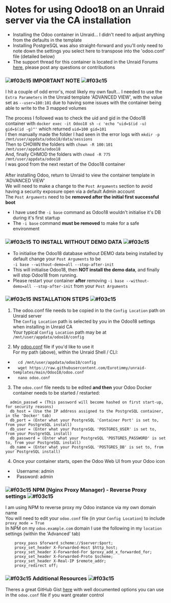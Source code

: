 # Notes for using Odoo18 on an Unraid server via the CA installation

- Installing the Odoo container in Unraid... I didn't need to adjust anything from the defaults in the template
- Installing PostgreSQL was also straight-forward and you'll only need to note down the settings you select here to transpose into the 'odoo.conf' file (detailed below)
- The support thread for this container is located in the Unraid Forums [here](https://forums.unraid.net/topic/150914-support-eurotimmy-odoo17-odoo18/), please post any questions or contributions


### ![#f03c15](https://placehold.co/15x15/f03c15/f03c15.png) **IMPORTANT NOTE** ![#f03c15](https://placehold.co/15x15/f03c15/f03c15.png)

I hit a couple of odd error's, most likely my own fault...
I needed to use the `Extra Parameters` in the Unraid template 'ADVANCED VIEW', with the value set as `--user=100:101` due to having some issues with the container being able to write to the 3 mapped volumes

The process I followed was to check the uid and gid in the Odoo18 container with `docker exec -it Odoo18 sh -c 'echo "uid=$(id -u) gid=$(id -g)"'` which returned `uid=100 gid=101`\
I then manually made the folder I had seen in the error logs with `mkdir -p /mnt/user/appdata/odoo18/data/sessions`\
Then to CHOWN the folders with `chown -R 100:101 /mnt/user/appdata/odoo18`\
And, finally CHMOD the folders with `chmod -R 775 /mnt/user/appdata/odoo18`\
I was good from the next restart of the Odoo18 container\
\
After installing Odoo, return to Unraid to view the container template in 'ADVANCED VIEW'\
We will need to make a change to the `Post Arguments` section to avoid having a security exposure open via a default Admin account\
The `Post Arguments` need to be **removed after the initial first successful boot**
- I have used the `-i base` command as Odoo18 wouldn't initialise it's DB during it's first startup
- The `-i base` command **must be removed** to make for a safe environment

### ![#f03c15](https://placehold.co/15x15/f03c15/f03c15.png) **TO INSTALL WITHOUT DEMO DATA** ![#f03c15](https://placehold.co/15x15/f03c15/f03c15.png)
- To initialise the Odoo18 database without DEMO data being installed by default change your `Post Arguments` to be\
 `-i base --without-demo=all --stop-after-init`
- This will initialise Odoo18, then **NOT install the demo data**, and finally will stop Odoo18 from running.
- Please restart your container **after** removing `-i base --without-demo=all --stop-after-init` from your `Post Arguments`

### ![#f03c15](https://placehold.co/15x15/f03c15/f03c15.png) **INSTALLATION STEPS** ![#f03c15](https://placehold.co/15x15/f03c15/f03c15.png)


1. The odoo.conf file needs to be copied in to the `Config Location` path on Unraid server\
The `Config Location` path is selected by you in the Odoo18 settings when installing in Unraid CA\
Your typical `Config Location` path may be at `/mnt/user/appdata/odoo18/config`

2. My [odoo.conf](https://github.com/Eurotimmy/unraid-templates/blob/main/Odoo18/odoo.conf) file if you'd like to use it\
For my path (above), within the Unraid Shell / CLI:
- &nbsp;&nbsp;&nbsp; `cd /mnt/user/appdata/odoo18/config`
- &nbsp;&nbsp;&nbsp; `wget https://raw.githubusercontent.com/Eurotimmy/unraid-templates/main/Odoo18/odoo.conf`
- &nbsp;&nbsp;&nbsp; `nano odoo.conf`

3. The `odoo.conf` file needs to be edited **and then** your Odoo Docker container needs to be started / restarted: 
```
  admin_passwd = (This password will become hashed on first start-up, for security reasons)
  db_host = (Use the IP address assigned to the PostgreSQL container, in the 'Docker' tab)
  db_port = (Enter what your PostgreSQL 'Container Port' is set to, from your PostgreSQL install)
  db_user = (Enter what your PostgreSQL 'POSTGRES_USER' is set to, from your PostgreSQL install)
  db_password = (Enter what your PostgreSQL 'POSTGRES_PASSWORD' is set to, from your PostgreSQL install)
  db_name = (Enter what your PostgreSQL 'POSTGRES_DB' is set to, from your PostgreSQL install)
```

4. Once your container starts, open the Odoo Web UI from your Odoo icon
- &nbsp;&nbsp;&nbsp;Username: admin
- &nbsp;&nbsp;&nbsp;Password: admin


### ![#f03c15](https://placehold.co/15x15/f03c15/f03c15.png) **NPM (Nginx Proxy Manager) - Reverse Proxy settings** ![#f03c15](https://placehold.co/15x15/f03c15/f03c15.png)

I am using NPM to reverse proxy my Odoo instance via my own domain name\
You will need to edit your `odoo.conf` file (in your `Config Location`) to include `proxy_mode = True`\
In NPM on my `odoo.example.com` domain I use the following in my `location` settings (within the 'Advanced' tab)
``` location / {
    proxy_pass $forward_scheme://$server:$port;
    proxy_set_header X-Forwarded-Host $http_host;
    proxy_set_header X-Forwarded-For $proxy_add_x_forwarded_for;
    proxy_set_header X-Forwarded-Proto $scheme;
    proxy_set_header X-Real-IP $remote_addr;
    proxy_redirect off;    
```

### ![#f03c15](https://placehold.co/15x15/f03c15/f03c15.png) **Additional Resources** ![#f03c15](https://placehold.co/15x15/f03c15/f03c15.png)

Theres a great GitHub Gist [here](https://gist.github.com/Guidoom/d5db0a76ce669b139271a528a8a2a27f) with well documented options you can use in the `odoo.conf` file if you want greater control
